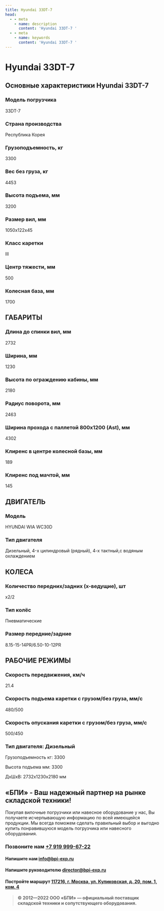 ```yaml
---
title: Hyundai 33DT-7
head:
  - - meta
    - name: description
      content: 'Hyundai 33DT-7 '
  - - meta
    - name: keywords 
      content: 'Hyundai 33DT-7 '
---
```


# Hyundai 33DT-7
## Основные характеристики Hyundai 33DT-7

### Модель погрузчика
33DT-7
### Страна производства
Республика Корея
### Грузоподъемность, кг
3300
### Вес без груза, кг
4453
### Высота подъема, мм
3200
### Размер вил, мм
1050х122х45
### Класс каретки
III
### Центр тяжести, мм
500
### Колесная база, мм
1700

## ГАБАРИТЫ
### Длина до спинки вил, мм
2732
### Ширина, мм
1230
### Высота по ограждению кабины, мм
2180
### Радиус поворота, мм
2463
### Ширина прохода с паллетой 800х1200 (Ast), мм
4302
### Клиренс в центре колесной базы, мм
189
### Клиренс под мачтой, мм
145

## ДВИГАТЕЛЬ
### Модель
HYUNDAI WIA WC30D
### Тип двигателя
Дизельный, 4-x цилиндровый (рядный), 4-х тактный,с водяным охлаждением

## КОЛЕСА
### Количество передних/задних (х-ведущие), шт
х2/2
### Тип колёс
Пневматические
### Размер передние/задние
8.15-15-14PR/6.50-10-12PR

## РАБОЧИЕ РЕЖИМЫ
### Скорость передвижения, км/ч
21.4
### Скорость подъема каретки с грузом/без груза, мм/с
480/500
### Скорость опускания каретки с грузом/без груза, мм/с
500/450
### Тип двигателя: Дизельный

Грузоподъемность кг: 3300

Высота подъема мм: 3300

ДxШxВ: 2732x1230x2180 мм







## «БПИ» - Ваш надежный партнер на рынке складской техники!

Покупая вилочные погрузчики или навесное оборудование у нас, Вы получаете исчерпывающую информацию по всей имеющейся продукции. Мы всегда поможем сделать правильный выбор и выгодно купить понравившуюся модель погрузчика или навесного оборудования.


### Позвоните нам <a href="tel:+79199996722">+7 919 999-67-22</a>

#### Напишите нам <a href="mailto:info@bpi-exp.ru">info@bpi-exp.ru</a>

#### Напишите руководителю <a href="mailto:director@bpi-exp.ru">director@bpi-exp.ru</a>

#### Постройте маршрут <a href="https://yandex.ru/maps/213/moscow/?from=api-maps&ll=37.560718%2C55.567506&mode=routes&origin=jsapi_2_1_79&rtext=~55.567988%2C37.560664&rtt=mt&ruri=~&z=19">117216, г. Москва, ул. Куликовская, д. 20, пом. 1, ком. 4</a>

> **© 2012—2022 ООО «БПИ» — официальный поставщик складской техники и сопутствующего оборудования.**
